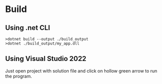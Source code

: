 # Build
## Using .net CLI

```
>dotnet build --output ./build_output
>dotnet ./build_output/my_app.dll
```

## Using Visual Studio 2022

Just open project with solution file and click on hollow green arrow to run the program.